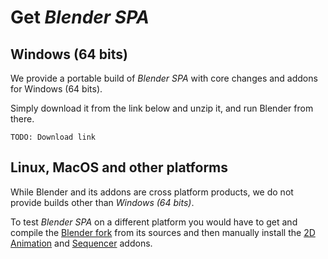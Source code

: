 
# Get _Blender SPA_


## Windows (64 bits)

We provide a portable build of _Blender SPA_
with core changes and addons for Windows (64 bits).

Simply download it from the link below and unzip it,
and run Blender from there.


```
TODO: Download link
```


## Linux, MacOS and other platforms

While Blender and its addons are cross platform products,
we do not provide builds other than _Windows (64 bits)_.

To test _Blender SPA_ on a different platform you would have to
get and compile the [Blender fork][blender-spa] from its sources
and then manually install the [2D Animation][2d-anim-addon] and [Sequencer][sequencer-addon] addons.

[blender-spa]: https://github.com/blender/blender
[2d-anim-addon]: https://github.com/The-SPA-Studios/2d-anim-addon
[sequencer-addon]: https://github.com/The-SPA-Studios/sequencer-addon
